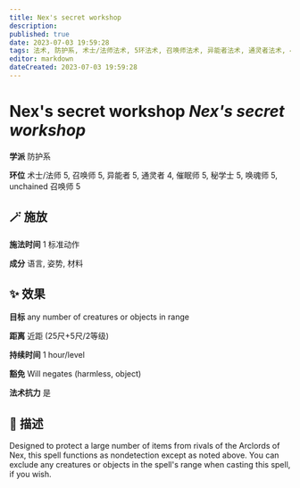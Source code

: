 ```yaml
---
title: Nex's secret workshop
description: 
published: true
date: 2023-07-03 19:59:28
tags: 法术, 防护系, 术士/法师法术, 5环法术, 召唤师法术, 异能者法术, 通灵者法术, 4环法术, 催眠师法术, 秘学士法术, 唤魂师法术, unchained 召唤师法术
editor: markdown
dateCreated: 2023-07-03 19:59:28
---
```


# **Nex's secret workshop** *Nex's secret workshop*

**学派** 防护系 

**环位** 术士/法师 5, 召唤师 5, 异能者 5, 通灵者 4, 催眠师 5, 秘学士 5, 唤魂师 5, unchained 召唤师 5

## 🪄 施放

**施法时间** 1 标准动作

**成分** 语言, 姿势, 材料

## ✨ 效果 

**目标** any number of creatures or objects in range 

**距离** 近距 (25尺+5尺/2等级)  

**持续时间** 1 hour/level 

**豁免** Will negates (harmless, object)

**法术抗力** 是

## 📖 描述

Designed to protect a large number of items from rivals of the Arclords of Nex, this spell functions as nondetection except as noted above. You can exclude any creatures or objects in the spell's range when casting this spell, if you wish.
    